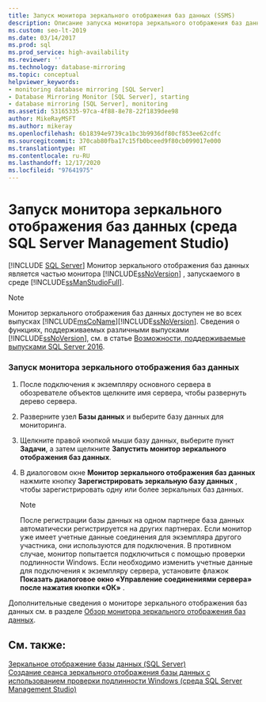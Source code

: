 ```yaml
---
title: Запуск монитора зеркального отображения баз данных (SSMS)
description: Описание запуска монитора зеркального отображения баз данных в графическом интерфейсе SQL Server Management Studio (SSMS).
ms.custom: seo-lt-2019
ms.date: 03/14/2017
ms.prod: sql
ms.prod_service: high-availability
ms.reviewer: ''
ms.technology: database-mirroring
ms.topic: conceptual
helpviewer_keywords:
- monitoring database mirroring [SQL Server]
- Database Mirroring Monitor [SQL Server], starting
- database mirroring [SQL Server], monitoring
ms.assetid: 53165335-97ca-4f88-8e78-22f1839dee98
author: MikeRayMSFT
ms.author: mikeray
ms.openlocfilehash: 6b18394e9739ca1bc3b9936df80cf853ee62cdfc
ms.sourcegitcommit: 370cab80fba17c15fb0bceed9f80cb099017e000
ms.translationtype: HT
ms.contentlocale: ru-RU
ms.lasthandoff: 12/17/2020
ms.locfileid: "97641975"
---
```

# <a name="start-database-mirroring-monitor-sql-server-management-studio"></a>Запуск монитора зеркального отображения баз данных (среда SQL Server Management Studio)
 [!INCLUDE [SQL Server](../../includes/applies-to-version/sqlserver.md)]
  Монитор зеркального отображения баз данных является частью монитора [!INCLUDE[ssNoVersion](../../includes/ssnoversion-md.md)] , запускаемого в среде [!INCLUDE[ssManStudioFull](../../includes/ssmanstudiofull-md.md)].  
  
> [!NOTE]
>  Монитор зеркального отображения баз данных доступен не во всех выпусках [!INCLUDE[msCoName](../../includes/msconame-md.md)][!INCLUDE[ssNoVersion](../../includes/ssnoversion-md.md)]. Сведения о функциях, поддерживаемых различными выпусками [!INCLUDE[ssNoVersion](../../includes/ssnoversion-md.md)], см. в статье [Возможности, поддерживаемые выпусками SQL Server 2016](~/sql-server/editions-and-supported-features-for-sql-server-2016.md).  
  
### <a name="to-launch-the-database-mirroring-monitor"></a>Запуск монитора зеркального отображения баз данных  
  
1.  После подключения к экземпляру основного сервера в обозревателе объектов щелкните имя сервера, чтобы развернуть дерево сервера.  
  
2.  Разверните узел **Базы данных** и выберите базу данных для мониторинга.  
  
3.  Щелкните правой кнопкой мыши базу данных, выберите пункт **Задачи**, а затем щелкните **Запустить монитор зеркального отображения баз данных**.  
  
4.  В диалоговом окне **Монитор зеркального отображения баз данных** нажмите кнопку **Зарегистрировать зеркальную базу данных** , чтобы зарегистрировать одну или более зеркальных баз данных.  
  
    > [!NOTE]  
    >  После регистрации базы данных на одном партнере база данных автоматически регистрируется на других партнерах. Если монитор уже имеет учетные данные соединения для экземпляра другого участника, они используются для подключения. В противном случае, монитор попытается подключиться с помощью проверки подлинности Windows. Если необходимо изменить учетные данные для подключения к экземпляру сервера, установите флажок **Показать диалоговое окно «Управление соединениями сервера» после нажатия кнопки «ОК»** .  
  
 Дополнительные сведения о мониторе зеркального отображения баз данных см. в разделе [Обзор монитора зеркального отображения баз данных](../../database-engine/database-mirroring/database-mirroring-monitor-overview.md).  
  
## <a name="see-also"></a>См. также:  
 [Зеркальное отображение базы данных (SQL Server)](../../database-engine/database-mirroring/database-mirroring-sql-server.md)   
 [Создание сеанса зеркального отображения базы данных с использованием проверки подлинности Windows (среда SQL Server Management Studio)](../../database-engine/database-mirroring/establish-database-mirroring-session-windows-authentication.md)  
  
  
